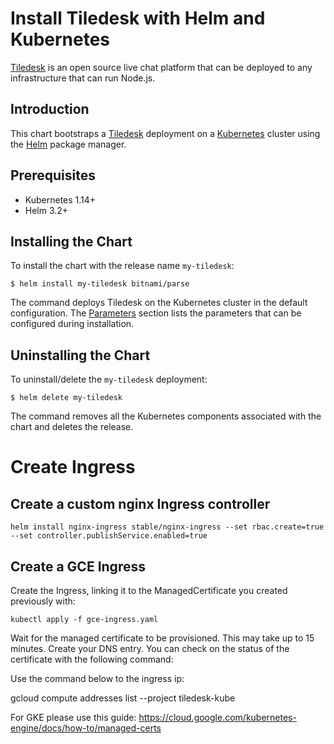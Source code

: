 # Install Tiledesk with Helm and Kubernetes

[Tiledesk](https://www.tiledesk.com/) is an open source live chat platform that can be deployed to any infrastructure that can run Node.js.

## Introduction

This chart bootstraps a [Tiledesk](https://github.com/tiledesk/tiledesk-deployment/helm) deployment on a [Kubernetes](http://kubernetes.io) cluster using the [Helm](https://helm.sh) package manager.


## Prerequisites

- Kubernetes 1.14+
- Helm 3.2+

## Installing the Chart

To install the chart with the release name `my-tiledesk`:

```console
$ helm install my-tiledesk bitnami/parse
```

The command deploys Tiledesk on the Kubernetes cluster in the default configuration. The [Parameters](#parameters) section lists the parameters that can be configured during installation.


## Uninstalling the Chart

To uninstall/delete the `my-tiledesk` deployment:

```console
$ helm delete my-tiledesk
```

The command removes all the Kubernetes components associated with the chart and deletes the release.



# Create Ingress

## Create a custom nginx Ingress controller 

```
helm install nginx-ingress stable/nginx-ingress --set rbac.create=true --set controller.publishService.enabled=true
```



## Create a GCE Ingress

Create the Ingress, linking it to the ManagedCertificate you created previously with:

```
kubectl apply -f gce-ingress.yaml
```


Wait for the managed certificate to be provisioned. This may take up to 15 minutes. Create your DNS entry. You can check on the status of the certificate with the following command:


Use the command below to the ingress ip:

gcloud compute addresses list --project tiledesk-kube

For GKE please use this guide: https://cloud.google.com/kubernetes-engine/docs/how-to/managed-certs
